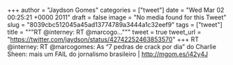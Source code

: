 
+++
author = "Jaydson Gomes"
categories = ["tweet"]
date = "Wed Mar 02 00:25:21 +0000 2011"
draft = false
image = "No media found for this Tweet"
slug = "8039cbc512045a45ad13774789a3444a1c32eef9"
tags = ["tweet"]
title = """RT @interney: RT @marcogo..."""
tweet = true
tweet_url = "https://twitter.com/jaydson/status/42742252463853570"
+++
RT @interney: RT @marcogomes: As “7 pedras de crack por dia” do Charlie Sheen: mais um FAIL do jornalismo brasileiro | http://mgom.es/i42y4J
